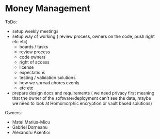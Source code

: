 # Money Management

ToDo:

- setup weekly meetings
- setup way of working ( review process, owners on the code, push right etc etc)
    * boards / tasks
    * review process
    * code owners
    * right of access
    * license
    * expectations
    * testing / validation solutions
    * how we spread chores evenly
    * etc etc
- prepare design docs and requirements ( we need privacy first meaning that the owner of the software/deployment
  can't see the data, maybe we need to look at Homomorphic encryption or vault based solutions)



Owners:

* Matei Marius-Micu
* Gabriel Dorneanu
* Alexandru Axentioi
